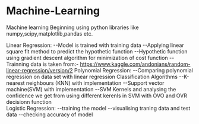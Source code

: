 # Machine-Learning
Machine learning Beginning using python libraries like numpy,scipy,matplotlib,pandas etc.

Linear Regression:
   --Model is trained with training data
   --Applying linear square fit method to predict the hypothetic function 
   --Hypothetic function using gradient descent algorithm for minimization of cost function
   --Trainning data is taken from:- https://www.kaggle.com/andonians/random-linear-regression/version/2
Polynomial Regression:
   --Comparing polynomial regression on data set with linear regression
Classification Algorithms
   --K-nearest neighbours (KNN) with implementation
   --Support vector machine(SVM) with implementation
   --SVM Kernels and analysing the confidence we get from using different kerenls in SVM with OVO and OVR decisionn function       
Logistic Regression:
   --training the model
   --visualising traning data and test data
   --checking accuracy of model
   
   
